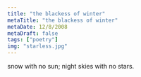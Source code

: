 ```yaml
---
title: "the blackess of winter"
metaTitle: "the blackess of winter"
metaDate: 12/8/2008
metaDraft: false
tags: ["poetry"]
img: "starless.jpg"
---
```


snow with no sun; night skies with no stars.
